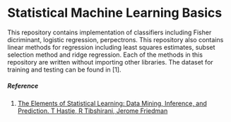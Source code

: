 # Statistical Machine Learning Basics

This repository contains implementation of classifiers including Fisher dicriminant, logistic regression, perpectrons. This repository also contains linear methods for regression including least squares estimates, subset selection method and ridge regression. Each of the methods in this repository are written without importing other libraries. The dataset for training and testing can be found in [1]. 


##### Reference
1. [The Elements of Statistical Learning: Data Mining, Inference, and Prediction. T Hastie, R Tibshirani, Jerome Friedman](http://statweb.stanford.edu/~tibs/ElemStatLearn/)
